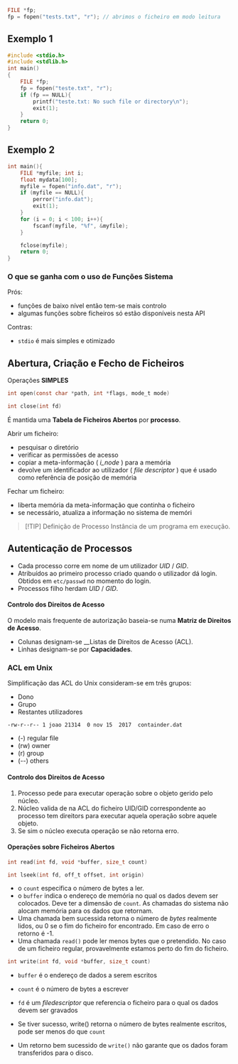 ```c
FILE *fp; 
fp = fopen("tests.txt", "r"); // abrimos o ficheiro em modo leitura
```


## Exemplo 1

```c
#include <stdio.h>
#include <stdlib.h>
int main()
{
	FILE *fp;
	fp = fopen("teste.txt", "r");
	if (fp == NULL){
		printf("teste.txt: No such file or directory\n");
		exit(1);
	}
	return 0;
}
```

## Exemplo 2

```c
int main(){
	FILE *myfile; int i;
	float mydata[100];
	myfile = fopen("info.dat", "r");
	if (myfile == NULL){
		perror("info.dat");
		exit(1);
	}
	for (i = 0; i < 100; i++){
		fscanf(myfile, "%f", &myfile);
	}

	fclose(myfile);
	return 0;
}
```

### O que se ganha com o uso de Funções Sistema

Prós:
- funções de baixo nível então tem-se mais controlo
- algumas funções sobre ficheiros só estão disponíveis nesta API

Contras:
- `stdio` é mais simples e otimizado


## Abertura, Criação e Fecho de Ficheiros

Operações __SIMPLES__
```c
int open(const char *path, int *flags, mode_t mode)

int close(int fd)
```

É mantida uma __Tabela de Ficheiros Abertos__ por __processo__.

Abrir um ficheiro:
- pesquisar o diretório
- verificar as permissões de acesso
- copiar a meta-informação ( _i_node_ ) para a memória
- devolve um identificador ao utilizador ( _file descriptor_ ) que é usado como referência de posição de memória

Fechar um ficheiro:
- liberta memória da meta-informação que continha o ficheiro
- se necessário, atualiza a informação no sistema de memóri


> [!TIP] Definição de Processo
> Instância de um programa em execução.

## Autenticação de Processos

- Cada processo corre em nome de um utilizador _UID_ / _GID_.
- Atribuídos ao primeiro processo criado quando o utilizador dá login. Obtidos em `etc/passwd` no momento do login.
- Processos filho herdam _UID_ / _GID_.

#### Controlo dos Direitos de Acesso

O modelo mais frequente de autorização baseia-se numa __Matriz de Direitos de Acesso__.
- Colunas designam-se __Listas de Direitos de Acesso (ACL).
- Linhas designam-se por __Capacidades__.

### ACL em Unix

Simplificação das ACL do Unix consideram-se em três grupos:

- Dono
- Grupo
- Restantes utilizadores

`-rw-r--r-- 1 joao 21314  0 nov 15  2017  containder.dat`

- (-) regular file
- (rw) owner
- (r) group
- (--) others

#### Controlo dos Direitos de Acesso

1. Processo pede para executar operação sobre o objeto gerido pelo núcleo.
2. Núcleo valida de na ACL do ficheiro UID/GID correspondente ao processo tem direitors para executar aquela operação sobre aquele objeto.
3. Se sim o núcleo executa operação se não retorna erro.

#### Operações sobre Ficheiros Abertos

```c
int read(int fd, void *buffer, size_t count)

int lseek(int fd, off_t offset, int origin)
```

- o `count` especifica o número de bytes a ler.
- o `buffer` indica o endereço de memória no qual os dados devem ser colocados. Deve ter a dimensão de `count`. As chamadas do sistema não alocam memória para os dados que retornam.
- Uma chamada bem sucessida retorna o número de _bytes_ realmente lidos, ou 0 se o fim do ficheiro for encontrado. Em caso de erro o retorno é -1.
- Uma chamada `read()` pode ler menos bytes que o pretendido. No caso de um ficheiro regular, provavelmente estamos perto do fim do ficheiro.


```c
int write(int fd, void *buffer, size_t count)
```

- `buffer` é o endereço de dados a serem escritos
- `count` é o número de bytes a escrever
- `fd` é um _filedescriptor_ que referencia o ficheiro para o qual os dados devem ser gravados

- Se tiver sucesso, write() retorna o número de bytes realmente escritos, pode ser menos do que `count`

- Um retorno bem sucessido de `write()` não garante que os dados foram transferidos para o disco.
